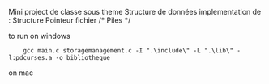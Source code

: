Mini project de classe sous theme Structure de données
implementation de : Structure
                    Pointeur
                    fichier
                    /* Piles */

to run on windows 
```
    gcc main.c storagemanagement.c -I ".\include\" -L ".\lib\" -l:pdcurses.a -o bibliotheque
```
on mac
```

```